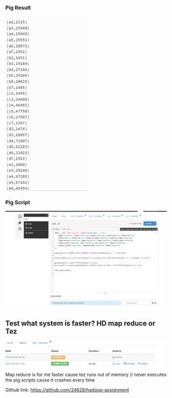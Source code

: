 ### Pig Result

![Alt text](result_pig.png "Title")

### Pig Script

![Alt text](image_2.png "Title")

## Test what system is faster? HD map reduce or Tez

![Alt text](img_2.png "Title")

Map reduce is for me faster cause tez runs out of memory // never executes the pig scripts cause it crashes every time


Github link: https://github.com/24628/hadoop-assignment
